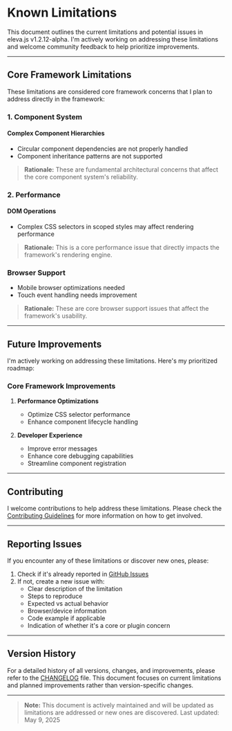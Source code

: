 # Known Limitations

This document outlines the current limitations and potential issues in eleva.js v1.2.12-alpha. I'm actively working on addressing these limitations and welcome community feedback to help prioritize improvements.

---

## Core Framework Limitations

These limitations are considered core framework concerns that I plan to address directly in the framework:

### 1. Component System

#### Complex Component Hierarchies
- Circular component dependencies are not properly handled
- Component inheritance patterns are not supported

> **Rationale:** These are fundamental architectural concerns that affect the core component system's reliability.

### 2. Performance

#### DOM Operations
- Complex CSS selectors in scoped styles may affect rendering performance

> **Rationale:** This is a core performance issue that directly impacts the framework's rendering engine.

### Browser Support
- Mobile browser optimizations needed
- Touch event handling needs improvement

> **Rationale:** These are core browser support issues that affect the framework's usability.

---

## Future Improvements

I'm actively working on addressing these limitations. Here's my prioritized roadmap:

### Core Framework Improvements
1. **Performance Optimizations**
   - Optimize CSS selector performance
   - Enhance component lifecycle handling

2. **Developer Experience**
   - Improve error messages
   - Enhance core debugging capabilities
   - Streamline component registration

---

## Contributing

I welcome contributions to help address these limitations. Please check the [Contributing Guidelines](../CONTRIBUTING.md) for more information on how to get involved.

---

## Reporting Issues

If you encounter any of these limitations or discover new ones, please:
1. Check if it's already reported in [GitHub Issues](https://github.com/TarekRaafat/eleva/issues)
2. If not, create a new issue with:
   - Clear description of the limitation
   - Steps to reproduce
   - Expected vs actual behavior
   - Browser/device information
   - Code example if applicable
   - Indication of whether it's a core or plugin concern

---

## Version History

For a detailed history of all versions, changes, and improvements, please refer to the [CHANGELOG](../CHANGELOG.md) file. This document focuses on current limitations and planned improvements rather than version-specific changes.

---

> **Note:** This document is actively maintained and will be updated as limitations are addressed or new ones are discovered. Last updated: May 9, 2025 